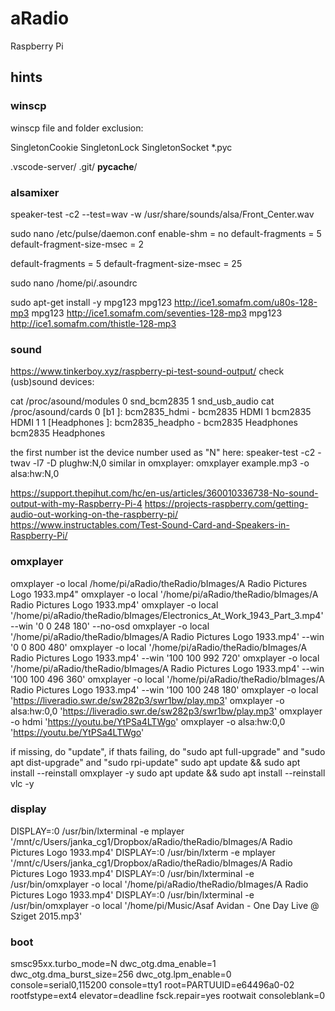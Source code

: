 # aRadio
Raspberry Pi

## hints

### winscp
winscp file and folder exclusion:

SingletonCookie
SingletonLock
SingletonSocket
*.pyc


.vscode-server/
.git/
__pycache__/

### alsamixer
speaker-test -c2 --test=wav -w /usr/share/sounds/alsa/Front_Center.wav

sudo nano /etc/pulse/daemon.conf
enable-shm = no
default-fragments = 5
default-fragment-size-msec = 2

default-fragments = 5
default-fragment-size-msec = 25


sudo nano /home/pi/.asoundrc



sudo apt-get install -y mpg123
mpg123 http://ice1.somafm.com/u80s-128-mp3
mpg123 http://ice1.somafm.com/seventies-128-mp3
mpg123 http://ice1.somafm.com/thistle-128-mp3

### sound
https://www.tinkerboy.xyz/raspberry-pi-test-sound-output/
check (usb)sound devices:

cat /proc/asound/modules
  0 snd_bcm2835
  1 snd_usb_audio
cat /proc/asound/cards
  0 [b1             ]: bcm2835_hdmi - bcm2835 HDMI 1
                      bcm2835 HDMI 1
  1 [Headphones     ]: bcm2835_headpho - bcm2835 Headphones
                      bcm2835 Headphones
  
  the first number ist the device number used as "N" here:
speaker-test -c2 -twav -l7 -D plughw:N,0
  similar in omxplayer: 
omxplayer example.mp3 -o alsa:hw:N,0

https://support.thepihut.com/hc/en-us/articles/360010336738-No-sound-output-with-my-Raspberry-Pi-4
https://projects-raspberry.com/getting-audio-out-working-on-the-raspberry-pi/
https://www.instructables.com/Test-Sound-Card-and-Speakers-in-Raspberry-Pi/


### omxplayer
omxplayer -o local /home/pi/aRadio/theRadio/bImages/A Radio Pictures Logo 1933.mp4"
omxplayer -o local '/home/pi/aRadio/theRadio/bImages/A Radio Pictures Logo 1933.mp4'
omxplayer -o local '/home/pi/aRadio/theRadio/bImages/Electronics_At_Work_1943_Part_3.mp4' --win '0 0 248 180' --no-osd
omxplayer -o local '/home/pi/aRadio/theRadio/bImages/A Radio Pictures Logo 1933.mp4' --win '0 0 800 480'
omxplayer -o local '/home/pi/aRadio/theRadio/bImages/A Radio Pictures Logo 1933.mp4' --win '100 100 992 720'
omxplayer -o local '/home/pi/aRadio/theRadio/bImages/A Radio Pictures Logo 1933.mp4' --win '100 100 496 360'
omxplayer -o local '/home/pi/aRadio/theRadio/bImages/A Radio Pictures Logo 1933.mp4' --win '100 100 248 180'
omxplayer -o local 'https://liveradio.swr.de/sw282p3/swr1bw/play.mp3'
omxplayer -o alsa:hw:0,0 'https://liveradio.swr.de/sw282p3/swr1bw/play.mp3'
omxplayer -o hdmi 'https://youtu.be/YtPSa4LTWgo'
omxplayer -o alsa:hw:0,0 'https://youtu.be/YtPSa4LTWgo'

if missing, do "update", if thats failing, do "sudo apt full-upgrade" and "sudo apt dist-upgrade" and "sudo rpi-update"
sudo apt update && sudo apt install --reinstall omxplayer -y
sudo apt update && sudo apt install --reinstall vlc -y

### display

 DISPLAY=:0 /usr/bin/lxterminal -e mplayer '/mnt/c/Users/janka_cg1/Dropbox/aRadio/theRadio/bImages/A Radio Pictures Logo 1933.mp4'
 DISPLAY=:0 /usr/bin/lxterm -e mplayer '/mnt/c/Users/janka_cg1/Dropbox/aRadio/theRadio/bImages/A Radio Pictures Logo 1933.mp4'
 DISPLAY=:0 /usr/bin/lxterminal -e /usr/bin/omxplayer -o local '/home/pi/aRadio/theRadio/bImages/A Radio Pictures Logo 1933.mp4'
 DISPLAY=:0 /usr/bin/lxterminal -e /usr/bin/omxplayer -o local '/home/pi/Music/Asaf Avidan - One Day Live @ Sziget 2015.mp3'

### boot
smsc95xx.turbo_mode=N dwc_otg.dma_enable=1 dwc_otg.dma_burst_size=256 dwc_otg.lpm_enable=0 console=serial0,115200 console=tty1 root=PARTUUID=e64496a0-02 rootfstype=ext4 elevator=deadline fsck.repair=yes rootwait consoleblank=0
